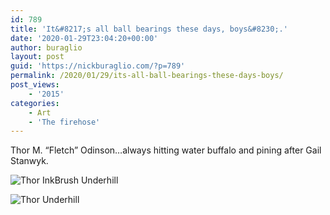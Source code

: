 ```yaml
---
id: 789
title: 'It&#8217;s all ball bearings these days, boys&#8230;.'
date: '2020-01-29T23:04:20+00:00'
author: buraglio
layout: post
guid: 'https://nickburaglio.com/?p=789'
permalink: /2020/01/29/its-all-ball-bearings-these-days-boys/
post_views:
    - '2015'
categories:
    - Art
    - 'The firehose'
---
```


Thor M. “Fletch” Odinson…always hitting water buffalo and pining after Gail Stanwyk.

![Thor InkBrush Underhill](https://nickburaglio.com/wp-content/uploads/2020/01/Thor-InkBrush-Underhill.png "Thor InkBrush Underhill.png")

![Thor Underhill](https://nickburaglio.com/wp-content/uploads/2020/01/Thor-Underhill.png "Thor Underhill.png")